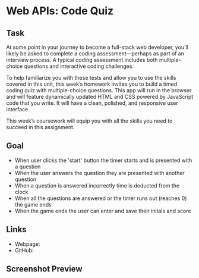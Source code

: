 # Web APIs: Code Quiz

## Task
At some point in your journey to become a full-stack web developer, you’ll likely be asked to complete a coding assessment—perhaps as part of an interview process. A typical coding assessment includes both multiple-choice questions and interactive coding challenges.

To help familiarize you with these tests and allow you to use the skills covered in this unit, this week’s homework invites you to build a timed coding quiz with multiple-choice questions. This app will run in the browser and will feature dynamically updated HTML and CSS powered by JavaScript code that you write. It will have a clean, polished, and responsive user interface.

This week’s coursework will equip you with all the skills you need to succeed in this assignment.

## Goal
* When user clicks the 'start' button the timer starts and is presented with a question
* When the user answers the question they are presented with another question
* When a question is answered incorrectly time is deducted from the clock
* When all the questions are answered or the timer runs out (reaches 0) the game ends
* When the game ends the user can enter and save their initals and score

## Links
* Webpage:
* GitHub: 

## Screenshot Preview 
